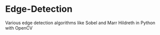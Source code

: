 # Edge-Detection
Various edge detection algorithms like Sobel and Marr Hildreth in Python with OpenCV

